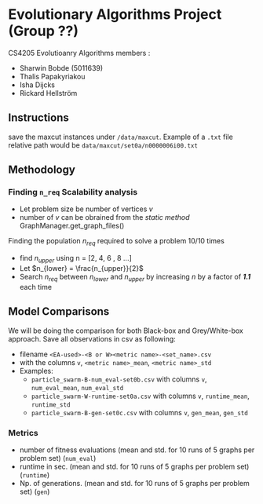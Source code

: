 # Evolutionary Algorithms Project (Group ??)
CS4205 Evolutioanry Algorithms
members :
- Sharwin Bobde (5011639)
- Thalis Papakyriakou
- Isha Dijcks
- Rickard Hellström


## Instructions 
save the maxcut instances under `/data/maxcut`. Example of a `.txt` file relative path would be `data/maxcut/set0a/n0000006i00.txt`


## Methodology

### Finding `n_req` Scalability analysis
- Let problem size be number of vertices $v$
- number of $v$ can be obrained from the *static method* GraphManager.get_graph_files()


Finding the population $n_{req}$ required to solve a problem 10/10 times
- find $n_{upper}$ using n = [2, 4, 6 , 8 ...]
- Let $n_{lower} = \frac{n_{upper}}{2}$
- Search $n_{req}$ between $n_{lower}$ and $n_{upper}$ by increasing $n$ by a factor of ***1.1*** each time



## Model Comparisons
We will be doing the comparison for both Black-box and Grey/White-box approach.
Save all observations in csv as following:
  - filename `<EA-used>-<B or W><metric name>-<set_name>.csv` 
  - with the columns `v`, `<metric name>_mean`,  `<metric name>_std`
  - Examples: 
    - `particle_swarm-B-num_eval-set0b.csv` with columns `v`, `num_eval_mean`, `num_eval_std`
    - `particle_swarm-W-runtime-set0a.csv` with columns `v`, `runtime_mean`, `runtime_std`
    - `particle_swarm-B-gen-set0c.csv` with columns `v`, `gen_mean`, `gen_std`

### Metrics
- number of fitness evaluations (mean and std. for 10 runs of 5 graphs per problem set) (`num_eval`)
- runtime in sec. (mean and std. for 10 runs of 5 graphs per problem set)   (`runtime`)
- Np. of generations. (mean and std. for 10 runs of 5 graphs per problem set)   (`gen`)

